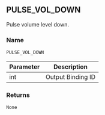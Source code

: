 ## PULSE\_VOL\_DOWN

Pulse volume level down.


### Name

`PULSE_VOL_DOWN`


| Parameter | Description       |
| --------- | ----------------- |
| int       | Output Binding ID |


### Returns

`None`